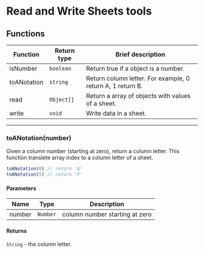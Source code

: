 # Read and Write Sheets tools



## Functions

| Function | Return type | Brief description |
| - | - | - |
| isNumber | `boolean` | Return true if a object is a number. |
| toANotation | `string` | Return column letter. For example, 0 return A, 1 return B. |
| read | `Object[]` | Return a array of objects with values of a sheet. |
| write | `void` | Write data in a sheet. |

---


### toANotation(number)

Given a column number (starting at zero), return a column letter. This function translete array index to a column letter of a sheet.


```js
toANotation(0) // return 'A'
toANotation(5) // return 'F'

```

#### Parameters
| Name | Type | Description |
| - | - | - |
| number | `Number` | column number starting at zero |

#### Returns

`String` - the column letter. 
